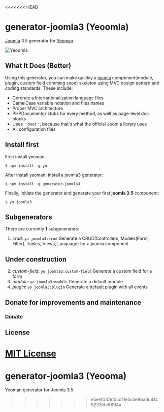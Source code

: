 <<<<<<< HEAD
# generator-joomla3 (Yeoomla)
[Joomla](http://joomla.org/) 3.5 generator for [Yeoman](http://yeoman.io/)

![Yeoomla](http://i.imgur.com/0z4xLYp.png?1 "Yeoomla")

## What It Does (Better)
Using this generator, you can make quickly a [joomla](http://joomla.org) component(module, plugin, custom field comming soon) skeleton using MVC design pattern and coding standards. These include:


* Gererate a Internationalization language files
* CamelCase variable notation and files names
* Proper MVC architecture
* PHPDocumentor stubs for every method, as well as page-level doc blocks
* Uses ``'`` over ``"``, because that's what the official Joomla library uses
* All configuration files


## Install first
First install yeoman:
```
$ npm install -g yo
```

After install yeoman, install a joomla3 generator:

```
$ npm install -g generator-joomla3
```

Finally, initiate the generator and generate your first **joomla 3.5** component:

```
$ yo joomla3
```

## Subgenerators
There are currently **1** subgenerators:

1. *crud*: ``yo joomla3:crud`` Generate a CRUD(Controllers, Models(Form, Filter), Tables, Views, Language) for a joomla component

## Under construction
2. *custom-field*: ``yo joomla3:custom-field`` Generate a custom field for a form
3. *module*: ``yo joomla3:module`` Generate a default module
4. *plugin*: ``yo joomla3:plugin`` Generate a default plugin with all events

## Donate for improvements and maintenance
### [Donate](https://www.paypal.com/cgi-bin/webscr?cmd=_donations&business=VYEPJKUE4469A&lc=US&item_name=generator%2djoomla3&currency_code=USD&bn=PP%2dDonationsBF%3abtn_donateCC_LG%2egif%3aNonHosted)

## License
[MIT License](http://en.wikipedia.org/wiki/MIT_License)
=======
# generator-joomla3 (Yeooma)
Yeoman generator for Joomla 3.5
>>>>>>> e5eef41b1d0cd11e5cbe8badc4149233efc6694a
